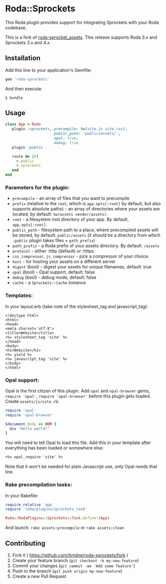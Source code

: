 # Roda::Sprockets

This Roda plugin provides support for integrating Sprockets with your Roda codebase.

This is a fork of [roda-sprocket_assets](https://github.com/cj/roda-sprocket_assets).
This release supports Roda 3.x and Sprockets 3.x and 4.x.

## Installation

Add this line to your application's Gemfile:

```ruby
gem 'roda-sprockets'
```

And then execute:

    $ bundle

## Usage

```ruby
class App < Roda
   plugin :sprockets, precompile: %w(site.js site.css),
                      public_path: 'public/assets/',
                      opal: true,
                      debug: true
   plugin :public

   route do |r|
     r.public
     r.sprockets
   end     
end
```

### Parameters for the plugin:

* `precompile` - an array of files that you want to precompile
* `prefix` (relative to the `root`, which is `app.opts[:root]` by default,
  but also supports absolute paths) - an array of directories where your
  assets are located, by default: `%w(assets vendor/assets)`.
* `root` - a filesystem root directory of your app. By default, `app.opts[:root]`.
* `public_path` - filesystem path to a place, where precompiled assets will be
  stored, by default: `public/assets` (it should be a directory from which `:public`
  plugin takes files + `path_prefix`)
* `path_prefix` - a Roda prefix of your assets directory. By default: `/assets`
* `protocol` - either :http (default) or :https.
* `css_compressor`, `js_compressor` - pick a compressor of your choice.
* `host` - for hosting your assets on a different server
* `digest` (bool) - digest your assets for unique filenames, default: true
* `opal` (bool) - Opal support, default: false
* `debug` (bool) - debug mode, default: false
* `cache` - a `Sprockets::Cache` instance

### Templates:

In your layout.erb (take note of the stylesheet_tag and javascript_tag):

```erb
<!doctype html>
<html>
<head>
<meta charset='utf-8'>
<title>Website</title>
<%= stylesheet_tag 'site' %>
</head>
<body>
<h1>Website</h1>
<%= yield %>
<%= javascript_tag 'site' %>
</body>
</html>
```

### Opal support:

Opal is the first citizen of this plugin. Add `opal` and `opal-browser`
gems, `require 'opal'`, `require 'opal-browser'` before this plugin gets
loaded. Create `assets/js/site.rb`:

```ruby
require 'opal'
require 'opal-browser'

$document.body << DOM {
  div "Hello world!"
}
```

You will need to tell Opal to load this file. Add this in your template
after everything has been loaded or somewhere else:

```html
<%= opal_require 'site' %>
```

Note that it won't be needed for plain Javascript use, only Opal needs that
line.

### Rake precompilation tasks:

In your Rakefile:

```ruby
require_relative 'app'
require 'roda/plugins/sprockets_task'

Roda::RodaPlugins::Sprockets::Task.define!(App)
```

And launch: `rake assets:precompile` or `rake assets:clean`

## Contributing

1. Fork it ( https://github.com/hmdne/roda-sprockets/fork )
2. Create your feature branch (`git checkout -b my-new-feature`)
3. Commit your changes (`git commit -am 'Add some feature'`)
4. Push to the branch (`git push origin my-new-feature`)
5. Create a new Pull Request
